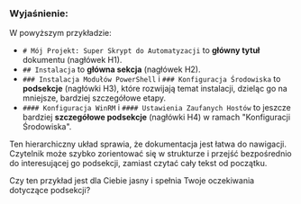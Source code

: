 ### Wyjaśnienie:

W powyższym przykładzie:

* `# Mój Projekt: Super Skrypt do Automatyzacji` to **główny tytuł** dokumentu (nagłówek H1).
* `## Instalacja` to **główna sekcja** (nagłówek H2).
* `### Instalacja Modułów PowerShell` i `### Konfiguracja Środowiska` to **podsekcje** (nagłówki H3), które rozwijają temat instalacji, dzieląc go na mniejsze, bardziej szczegółowe etapy.
* `#### Konfiguracja WinRM` i `#### Ustawienia Zaufanych Hostów` to jeszcze bardziej **szczegółowe podsekcje** (nagłówki H4) w ramach "Konfiguracji Środowiska".

Ten hierarchiczny układ sprawia, że dokumentacja jest łatwa do nawigacji. Czytelnik może szybko zorientować się w strukturze i przejść bezpośrednio do interesującej go podsekcji, zamiast czytać cały tekst od początku.

Czy ten przykład jest dla Ciebie jasny i spełnia Twoje oczekiwania dotyczące podsekcji?
